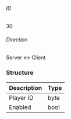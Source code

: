 ###### ID
30

###### Direction
Server <-> Client

### Structure
| Description | Type |
|-------------|------|
| Player ID   | byte |
| Enabled     | bool |